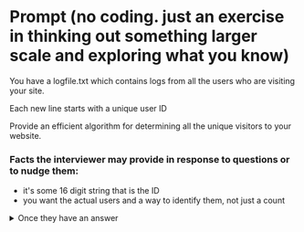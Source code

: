 # Prompt (no coding. just an exercise in thinking out something larger scale and exploring what you know)

You have a logfile.txt which contains logs from all the users who are visiting your site.

Each new line starts with a unique user ID

Provide an efficient algorithm for determining all the unique visitors to your website.

### Facts the interviewer may provide in response to questions or to nudge them:

- it's some 16 digit string that is the ID
- you want the actual users and a way to identify them, not just a count



<details>
  <summary>Once they have an answer</summary>
  <p> Tell them the text file is going to be massive. really big. 1TB. if they think something is efficient, tell them it's some million billion lines of user logs.
They'll probably have already said they want to be splicing the text on every new line just fine, so ask them the time and space complexity of their answer.
  (for example: They most likely opted for some hash table, which is fine. They should be able to explain clearly that the space is going to be O(N) where N is the number of uuid's, and that time is going to be O(N*M) where N is the number of lines and M is the number of digits in the id.)
  What happens if we actually don't have that space in memory?
  <details>
    <summary>tree?</summary>
    <p>A way to save space on storing all of those id's would be using a prefix tree / trie. Especially as the number grows larger, you'll shave off a factor of N (uhm cannot confirm the math for 100% but i'll take interview cake's word for it)
  </p></details>
  <details>
    <summary>storing outside the server</summary>
    <p>So if you're not keeping some javascript object because this thing is massive... you're using a database, right? What does this mean for your solution and the time it takes?
      <details>
      <summary>push them to answer</summary>
      <p>They should see that the size of data really means you want a database, and that querying the database would take around the 1ms range to much larger (and what if it's over a network??), as opposed to the nanoseconds it takes to be working within memory...
        <details>
        <summary>so what does that entail?</summary>
        <p>i.e. if you thought of a trie, i don't think you should be thinking SQL databases if that's what you still want to use.
        i.e. hows your solution compare for when we're trying to save on time? how can you optimize it if we know our database in particular is slow?
        i.e. what can we do with our database? (i.e. sharding by first digit into 10 diff dbs)
        just keep asking them to speak about tradeoffs and see the depth of their knowledge c:
        i'm curious about this myself and am continuing to learn about all this
      </p></details>
    </p></details>
  </p></details>

</p></details>
